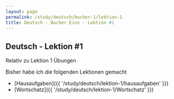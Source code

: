 ```yaml
---
layout: page
permalink: /study/deutsch/bucher-1/lektion-1
title: Deutsch - Bucher Eins - Lektion #1
---
```


## Deutsch - Lektion #1

Relativ zu Lektion 1 Übungen

Bisher habe ich die folgenden Lektionen gemacht

* [Hausaufgaben]({{ '/study/deutsch/lektion-1/hausaufgaben' }})
* [Wortschatz]({{ '/study/deutsch/lektion-1/Wortschatz' }})
